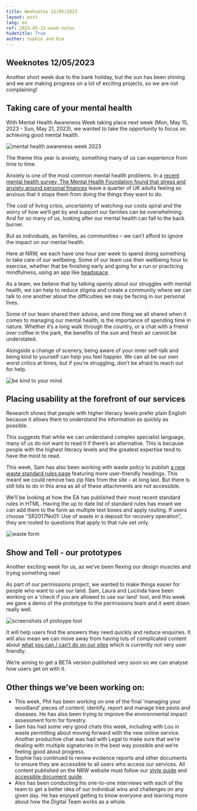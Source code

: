 ```yaml
---
title: Weeknotes 12/05/2023
layout: post
lang: en
ref: 2023-05-12-week-notes
hidetitle: True
author: Sophie and Kim
---
```


## Weeknotes 12/05/2023

Another short week due to the bank holiday, but the sun has been shining and we are making progress on a lot of exciting projects, so we are not complaining!

## Taking care of your mental health

With Mental Health Awareness Week taking place next week (Mon, May 15, 2023 - Sun, May 21, 2023), we wanted to take the opportunity to focus on achieving good mental health.

![mental health awareness week 2023](https://github.com/nrw-digital/week-notes/blob/02f4410de2f77bc3c2b5c7efe510fe10473ad057/images/Picture1.jpg?raw=true)

The theme this year is anxiety, something many of us can experience from time to time.

Anxiety is one of the most common mental health problems. In a [recent mental health survey, The Mental Health Foundation found that stress and anxiety around personal finances](https://www.mentalhealth.org.uk/about-us/news/stress-anxiety-and-hopelessness-over-personal-finances-widespread-across-uk-new-mental-health-survey) leave a quarter of UK adults feeling so anxious that it stops them from doing the things they want to do.

The cost of living crisis, uncertainty of watching our costs spiral and the worry of how we’ll get by and support our families can be overwhelming. And for so many of us, looking after our mental health can fall to the back burner.

But as individuals, as families, as communities – we can’t afford to ignore the impact on our mental health.

Here at NRW, we each have one hour per week to spend doing something to take care of our wellbeing. Some of our team use their wellbeing hour to exercise, whether that be finishing early and going for a run or practicing mindfulness, using an app like [headspace](https://www.headspace.com/).

As a team, we believe that by talking openly about our struggles with mental health, we can help to reduce stigma and create a community where we can talk to one another about the difficulties we may be facing in our personal lives.

Some of our team shared their advice, and one thing we all shared when it comes to managing our mental health, is the importance of spending time in nature. Whether it’s a long walk through the country, or a chat with a friend over coffee in the park, the benefits of the sun and fresh air cannot be understated.

Alongside a change of scenery, being aware of your inner self-talk and being kind to yourself can help you feel happier. We can all be our own worst critics at times, but if you’re struggling, don’t be afraid to reach out for help.

![be kind to your mind](https://github.com/nrw-digital/week-notes/blob/02f4410de2f77bc3c2b5c7efe510fe10473ad057/images/IMG-20230508-WA0000.jpg?raw=true)

## Placing usability at the forefront of our services

Research shows that people with higher literacy levels prefer plain English because it allows them to understand the information as quickly as possible.

This suggests that while we can understand complex specialist language, many of us do not want to read it if there’s an alternative. This is because people with the highest literacy levels and the greatest expertise tend to have the most to read.

This week, Sam has also been working with waste policy to publish [a new waste standard rules page](https://naturalresources.wales/permits-and-permissions/waste-permitting/standard-rules-and-risk-assessments-for-waste/?lang=en) featuring more user-friendly headings. This meant we could remove two zip files from the site – at long last. But there is still lots to do in this area as all of these attachments are not accessible. 

We’ll be looking at how the EA has published their most recent standard rules in HTML. Having the up to date list of standard rules has meant we can add them to the form as multiple text boxes and apply routing. If users choose ‘’SR2017No01: Use of waste in a deposit for recovery operation”, they are routed to questions that apply to that rule set only. 

![waste form](https://github.com/nrw-digital/week-notes/blob/f79a37005d93660b8a62d515894e3928ea5279ed/images/waste%20form.png?raw=true)

## Show and Tell - our prototypes

Another exciting week for us, as we’ve been flexing our design muscles and trying something new! 

As part of our permissions project, we wanted to make things easier for people who want to use our land. Sam, Laura and Lucinda have been working on a ‘check if you are allowed to use our land’ tool, and this week we gave a demo of the prototype to the permissions team and it went down really well. 

![screenshots of protoype tool](https://github.com/nrw-digital/week-notes/blob/02f4410de2f77bc3c2b5c7efe510fe10473ad057/images/prototype.png?raw=true)

It will help users find the answers they need quickly and reduce enquiries. It will also mean we can move away from having lots of complicated content about [what you can / can’t do on our sites](https://naturalresourceswales.gov.uk/permits-and-permissions/plan-an-event-activity-or-project-on-our-land/check-if-you-need-permission-to-film-organise-an-event-or-carry-out-an-activity-on-our-land/?lang=en) which is currently not very user friendly.

We’re aiming to get a BETA version published very soon so we can analyse how users get on with it.

## Other things we’ve been working on:
+ This week, Phil has been working on one of the final ‘managing your woodland’ pieces of content; identify, report and manage tree pests and diseases. He has also been trying to improve the environmental impact assessment form for forestry.
+ Sam has had some very good chats this week, including with Lou in waste permitting about moving forward with the new online service. Another productive chat was had with Legal to make sure that we’re dealing with multiple signatories in the best way possible and we’re feeling good about progress.
+ Sophie has continued to review evidence reports and other documents to ensure they are accessible to all users who access our services. All content published on the NRW website must follow our [style guide](https://naturalresources.wales/footer-links/a-z-style-guide/?lang=en) and [accessible document guide](https://naturalresources.wales/footer-links/writing-accessible-documents/?lang=en).
+ Alex has been conducting his one-to-one interviews with each of the team to get a better idea of our individual wins and challenges on any given day. He has enjoyed getting to know everyone and learning more about how the Digital Team works as a whole. 
